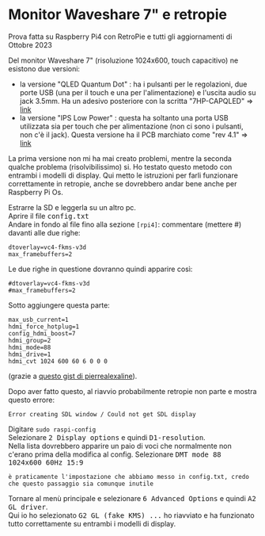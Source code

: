 # Monitor Waveshare 7" e retropie

Prova fatta su Raspberry Pi4 con RetroPie e tutti gli aggiornamenti di Ottobre 2023

Del monitor Waveshare 7" (risoluzione 1024x600, touch capacitivo) ne esistono due versioni:  

- la versione "QLED Quantum Dot" : ha i pulsanti per le regolazioni, due porte USB (una per il touch e una per l'alimentazione) e l'uscita audio su jack 3.5mm. Ha un adesivo posteriore con la scritta "7HP-CAPQLED" => [link](https://www.waveshare.com/7hp-capqled.htm)
- la versione "IPS Low Power" : questa ha soltanto una porta USB utilizzata sia per touch che per alimentazione (non ci sono i pulsanti, non c'è il jack). Questa versione ha il PCB marchiato come "rev 4.1" => [link](https://www.waveshare.com/7inch-hdmi-lcd-c.htm)

La prima versione non mi ha mai creato problemi, mentre la seconda qualche problema (risolvibilissimo) si. Ho testato questo metodo con entrambi i modelli di display.  Qui metto le istruzioni per farli funzionare correttamente in retropie, anche se dovrebbero andar bene anche per Raspberry Pi Os.  

  
Estrarre la SD e leggerla su un altro pc.  
Aprire il file <kbd>config.txt</kbd>    
Andare in fondo al file fino alla sezione `[rpi4]`: commentare (mettere #) davanti alle due righe:  

```
dtoverlay=vc4-fkms-v3d
max_framebuffers=2
```  

Le due righe in questione dovranno quindi apparire così:  

```
#dtoverlay=vc4-fkms-v3d
#max_framebuffers=2
```

Sotto aggiungere questa parte:  

```
max_usb_current=1  
hdmi_force_hotplug=1  
config_hdmi_boost=7  
hdmi_group=2  
hdmi_mode=88  
hdmi_drive=1  
hdmi_cvt 1024 600 60 6 0 0 0
```   

(grazie a [questo gist di pierrealexaline](https://gist.github.com/pierrealexaline/0aa6d38ccdcf6cb21fc4c22387a413be)).  

Dopo aver fatto questo, al riavvio probabilmente retropie non parte e mostra questo errore:  

`Error creating SDL window / Could not get SDL display`  

Digitare `sudo raspi-config`  
Selezionare <kbd>2 Display options</kbd> e quindi <kbd>D1-resolution</kbd>.  
Nella lista dovrebbero apparire un paio di voci che normalmente non c'erano prima della modifica al config. Selezionare <kbd>DMT mode 88 1024x600 60Hz 15:9</kbd>

    è praticamente l'impostazione che abbiamo messo in config.txt, credo che questo passaggio sia comunque inutile   

Tornare al menù principale e selezionare <kbd>6 Advanced Options</kbd> e quindi <kbd>A2 GL driver</kbd>.   
Qui io ho selezionato <kbd>G2 GL (fake KMS) ...</kbd> ho riavviato e ha funzionato tutto correttamente su entrambi i modelli di display.
